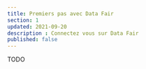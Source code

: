 ```yaml
---
title: Premiers pas avec Data Fair
section: 1
updated: 2021-09-20
description : Connectez vous sur Data Fair
published: false
---
```

TODO
